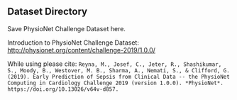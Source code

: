 ## Dataset Directory

Save PhysioNet Challenge Dataset here.

Introduction to PhysioNet Challenge Dataset: http://physionet.org/content/challenge-2019/1.0.0/

While using please cite: ```Reyna, M., Josef, C., Jeter, R., Shashikumar, S., Moody, B., Westover, M. B., Sharma, A., Nemati, S., & Clifford, G. (2019). Early Prediction of Sepsis from Clinical Data -- the PhysioNet Computing in Cardiology Challenge 2019 (version 1.0.0). *PhysioNet*. https://doi.org/10.13026/v64v-d857.```

